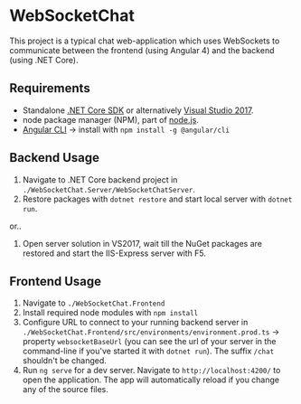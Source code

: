 # WebSocketChat

This project is a typical chat web-application which uses WebSockets to communicate between the frontend (using Angular 4) and the backend (using .NET Core).

## Requirements
* Standalone [.NET Core SDK](https://www.microsoft.com/net/download/core) or alternatively  [Visual Studio 2017](https://www.visualstudio.com/downloads/).
* node package manager (NPM), part of [node.js](https://nodejs.org/en/).
* [Angular CLI](https://www.npmjs.com/package/@angular/cli) -> install with `npm install -g @angular/cli`

## Backend Usage
1. Navigate to .NET Core backend project in `./WebSocketChat.Server/WebSocketChatServer`.
2. Restore packages with `dotnet restore` and start local server with `dotnet run`.

or..

1. Open server solution in VS2017, wait till the NuGet packages are restored and start the IIS-Express server with F5.

## Frontend Usage
1. Navigate to `./WebSocketChat.Frontend`
2. Install required node modules with `npm install`
3. Configure URL to connect to your running backend server in `./WebSocketChat.Frontend/src/environments/environment.prod.ts` -> property `websocketBaseUrl` (you can see the url of your server in the command-line if you've started it with `dotnet run`). The suffix `/chat` shouldn't be changed.
4. Run `ng serve` for a dev server. Navigate to `http://localhost:4200/` to open the application. The app will automatically reload if you change any of the source files.
